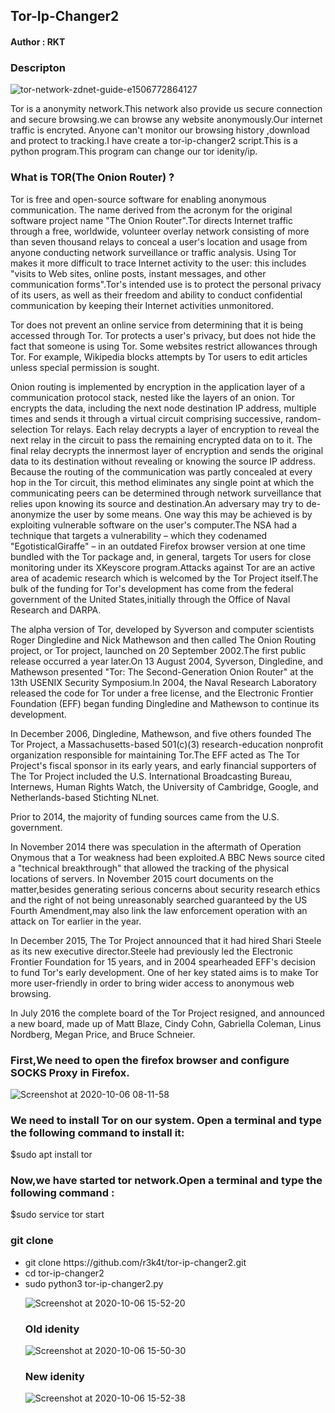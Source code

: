 <h2>Tor-Ip-Changer2 </h2>

<h4>Author : RKT</h4>

### Descripton ###

![tor-network-zdnet-guide-e1506772864127](https://user-images.githubusercontent.com/69615463/95173099-dc46fb80-07d5-11eb-97a0-e802bf754a4b.jpg)

Tor is a anonymity network.This network  also provide us secure connection and secure browsing.we can  browse any website anonymously.Our internet traffic is encryted. Anyone can't monitor our browsing history ,download and protect to tracking.I have create a tor-ip-changer2 script.This is a python program.This program can change our tor idenity/ip.

### What is TOR(The Onion Router) ? ###

Tor is free and open-source software for enabling anonymous communication. The name derived from the acronym for the original software project name "The Onion Router".Tor directs Internet traffic through a free, worldwide, volunteer overlay network consisting of more than seven thousand relays to conceal a user's location and usage from anyone conducting network surveillance or traffic analysis. Using Tor makes it more difficult to trace Internet activity to the user: this includes "visits to Web sites, online posts, instant messages, and other communication forms".Tor's intended use is to protect the personal privacy of its users, as well as their freedom and ability to conduct confidential communication by keeping their Internet activities unmonitored.

Tor does not prevent an online service from determining that it is being accessed through Tor. Tor protects a user's privacy, but does not hide the fact that someone is using Tor. Some websites restrict allowances through Tor. For example, Wikipedia blocks attempts by Tor users to edit articles unless special permission is sought.

Onion routing is implemented by encryption in the application layer of a communication protocol stack, nested like the layers of an onion. Tor encrypts the data, including the next node destination IP address, multiple times and sends it through a virtual circuit comprising successive, random-selection Tor relays. Each relay decrypts a layer of encryption to reveal the next relay in the circuit to pass the remaining encrypted data on to it. The final relay decrypts the innermost layer of encryption and sends the original data to its destination without revealing or knowing the source IP address. Because the routing of the communication was partly concealed at every hop in the Tor circuit, this method eliminates any single point at which the communicating peers can be determined through network surveillance that relies upon knowing its source and destination.An adversary may try to de-anonymize the user by some means. One way this may be achieved is by exploiting vulnerable software on the user's computer.The NSA had a technique that targets a vulnerability – which they codenamed "EgotisticalGiraffe" – in an outdated Firefox browser version at one time bundled with the Tor package and, in general, targets Tor users for close monitoring under its XKeyscore program.Attacks against Tor are an active area of academic research which is welcomed by the Tor Project itself.The bulk of the funding for Tor's development has come from the federal government of the United States,initially through the Office of Naval Research and DARPA. 

The alpha version of Tor, developed by Syverson and computer scientists Roger Dingledine and Nick Mathewson and then called The Onion Routing project, or Tor project, launched on 20 September 2002.The first public release occurred a year later.On 13 August 2004, Syverson, Dingledine, and Mathewson presented "Tor: The Second-Generation Onion Router" at the 13th USENIX Security Symposium.In 2004, the Naval Research Laboratory released the code for Tor under a free license, and the Electronic Frontier Foundation (EFF) began funding Dingledine and Mathewson to continue its development.

In December 2006, Dingledine, Mathewson, and five others founded The Tor Project, a Massachusetts-based 501(c)(3) research-education nonprofit organization responsible for maintaining Tor.The EFF acted as The Tor Project's fiscal sponsor in its early years, and early financial supporters of The Tor Project included the U.S. International Broadcasting Bureau, Internews, Human Rights Watch, the University of Cambridge, Google, and Netherlands-based Stichting NLnet.

Prior to 2014, the majority of funding sources came from the U.S. government.

In November 2014 there was speculation in the aftermath of Operation Onymous that a Tor weakness had been exploited.A BBC News source cited a "technical breakthrough" that allowed the tracking of the physical locations of servers. In November 2015 court documents on the matter,besides generating serious concerns about security research ethics and the right of not being unreasonably searched guaranteed by the US Fourth Amendment,may also link the law enforcement operation with an attack on Tor earlier in the year.

In December 2015, The Tor Project announced that it had hired Shari Steele as its new executive director.Steele had previously led the Electronic Frontier Foundation for 15 years, and in 2004 spearheaded EFF's decision to fund Tor's early development. One of her key stated aims is to make Tor more user-friendly in order to bring wider access to anonymous web browsing.

In July 2016 the complete board of the Tor Project resigned, and announced a new board, made up of Matt Blaze, Cindy Cohn, Gabriella Coleman, Linus Nordberg, Megan Price, and Bruce Schneier. 
 

### First,We need to open the firefox browser and configure SOCKS Proxy in Firefox. ###

![Screenshot at 2020-10-06 08-11-58](https://user-images.githubusercontent.com/69615463/95177022-49a95b00-07db-11eb-9313-4aa585f843ed.png)


### We need to install Tor on our system. Open a terminal and type the following command to install it: ### 

$sudo apt install tor

### Now,we have started tor network.Open a terminal and type the following command : ###

$sudo service tor start
 
### git clone ###

<ul>
<li>git clone https://github.com/r3k4t/tor-ip-changer2.git</li>
<li>cd tor-ip-changer2</li>
<li>sudo python3 tor-ip-changer2.py</li>

![Screenshot at 2020-10-06 15-52-20](https://user-images.githubusercontent.com/69615463/95190504-0eb02300-07ed-11eb-9d17-618966b1e74d.png)


### Old idenity ###

![Screenshot at 2020-10-06 15-50-30](https://user-images.githubusercontent.com/69615463/95190383-db6d9400-07ec-11eb-9699-0087da85223d.png)

### New idenity ###

![Screenshot at 2020-10-06 15-52-38](https://user-images.githubusercontent.com/69615463/95190437-f2ac8180-07ec-11eb-82f3-ed6ff96552c4.png)

